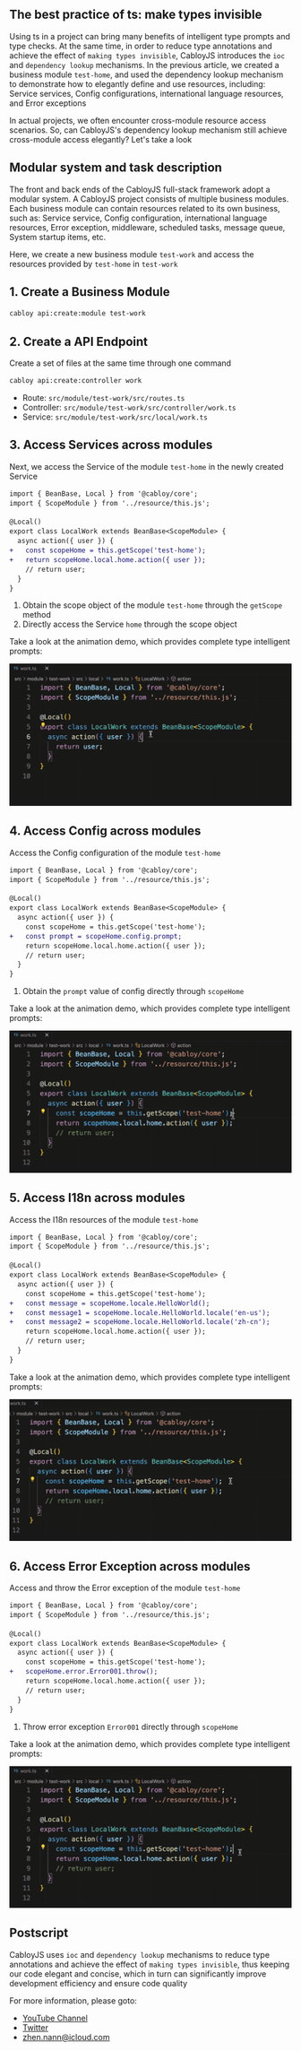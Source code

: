 ## The best practice of ts: make types invisible

Using ts in a project can bring many benefits of intelligent type prompts and type checks. At the same time, in order to reduce type annotations and achieve the effect of `making types invisible`, CabloyJS introduces the `ioc` and `dependency lookup` mechanisms. In the previous article, we created a business module `test-home`, and used the dependency lookup mechanism to demonstrate how to elegantly define and use resources, including: Service services, Config configurations, international language resources, and Error exceptions

In actual projects, we often encounter cross-module resource access scenarios. So, can CabloyJS's dependency lookup mechanism still achieve cross-module access elegantly? Let's take a look

## Modular system and task description

The front and back ends of the CabloyJS full-stack framework adopt a modular system. A CabloyJS project consists of multiple business modules. Each business module can contain resources related to its own business, such as: Service service, Config configuration, international language resources, Error exception, middleware, scheduled tasks, message queue, System startup items, etc.

Here, we create a new business module `test-work` and access the resources provided by `test-home` in `test-work`

## 1. Create a Business Module

``` bash
cabloy api:create:module test-work
```

## 2. Create a API Endpoint

Create a set of files at the same time through one command

``` bash
cabloy api:create:controller work
```

* Route: `src/module/test-work/src/routes.ts`
* Controller: `src/module/test-work/src/controller/work.ts`
* Service: `src/module/test-work/src/local/work.ts`

## 3. Access Services across modules

Next, we access the Service of the module `test-home` in the newly created Service

``` diff
import { BeanBase, Local } from '@cabloy/core';
import { ScopeModule } from '../resource/this.js';

@Local()
export class LocalWork extends BeanBase<ScopeModule> {
  async action({ user }) {
+   const scopeHome = this.getScope('test-home');
+   return scopeHome.local.home.action({ user });
    // return user;
  }
}
```

1. Obtain the scope object of the module `test-home` through the `getScope` method
2. Directly access the Service `home` through the scope object

Take a look at the animation demo, which provides complete type intelligent prompts:

![cross-module: Service](./images/cross-module-localbean.gif)

## 4. Access Config across modules

Access the Config configuration of the module `test-home`

``` diff
import { BeanBase, Local } from '@cabloy/core';
import { ScopeModule } from '../resource/this.js';

@Local()
export class LocalWork extends BeanBase<ScopeModule> {
  async action({ user }) {
    const scopeHome = this.getScope('test-home');
+   const prompt = scopeHome.config.prompt;
    return scopeHome.local.home.action({ user });
    // return user;
  }
}
```

1. Obtain the `prompt` value of config directly through `scopeHome`

Take a look at the animation demo, which provides complete type intelligent prompts:

![cross-module: config](./images/cross-module-config.gif)

## 5. Access I18n across modules

Access the I18n resources of the module `test-home`

``` diff
import { BeanBase, Local } from '@cabloy/core';
import { ScopeModule } from '../resource/this.js';

@Local()
export class LocalWork extends BeanBase<ScopeModule> {
  async action({ user }) {
    const scopeHome = this.getScope('test-home');
+   const message = scopeHome.locale.HelloWorld();
+   const message1 = scopeHome.locale.HelloWorld.locale('en-us');
+   const message2 = scopeHome.locale.HelloWorld.locale('zh-cn');
    return scopeHome.local.home.action({ user });
    // return user;
  }
}
```

Take a look at the animation demo, which provides complete type intelligent prompts:

![cross-module: i18n](./images/cross-module-locale.gif)

## 6. Access Error Exception across modules

Access and throw the Error exception of the module `test-home`

``` diff
import { BeanBase, Local } from '@cabloy/core';
import { ScopeModule } from '../resource/this.js';

@Local()
export class LocalWork extends BeanBase<ScopeModule> {
  async action({ user }) {
    const scopeHome = this.getScope('test-home');
+   scopeHome.error.Error001.throw();
    return scopeHome.local.home.action({ user });
    // return user;
  }
}
```

1. Throw error exception `Error001` directly through `scopeHome`

Take a look at the animation demo, which provides complete type intelligent prompts:

![cross-module: error exception](./images/cross-module-error.gif)

## Postscript

CabloyJS uses `ioc` and `dependency lookup` mechanisms to reduce type annotations and achieve the effect of `making types invisible`, thus keeping our code elegant and concise, which in turn can significantly improve development efficiency and ensure code quality

For more information, please goto:
 - [YouTube Channel](https://www.youtube.com/@cabloyjs)
 - [Twitter](twitter.com/zhennann2024)
 - zhen.nann@icloud.com

